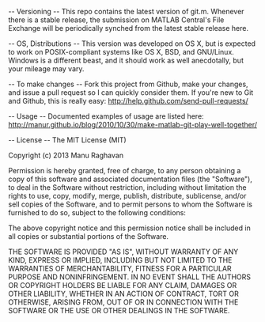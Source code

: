 -- Versioning --
This repo contains the latest version of git.m.
Whenever there is a stable release, the submission on MATLAB Central's File Exchange will be periodically synched from the latest stable release here.

-- OS, Distributions --
This version was developed on OS X, but is expected to work on POSIX-compliant systems like OS X, BSD, and GNU/Linux.
Windows is a different beast, and it should work as well anecdotally, but your mileage may vary.

-- To make changes --
Fork this project from Github, make your changes, and issue a pull request so I can quickly consider them.
If you're new to Git and Github, this is really easy:
http://help.github.com/send-pull-requests/

-- Usage --
Documented examples of usage are listed here:
http://manur.github.io/blog/2010/10/30/make-matlab-git-play-well-together/


-- License --
The MIT License (MIT)

Copyright (c) 2013 Manu Raghavan

Permission is hereby granted, free of charge, to any person obtaining a copy
of this software and associated documentation files (the "Software"), to deal
in the Software without restriction, including without limitation the rights
to use, copy, modify, merge, publish, distribute, sublicense, and/or sell
copies of the Software, and to permit persons to whom the Software is
furnished to do so, subject to the following conditions:

The above copyright notice and this permission notice shall be included in
all copies or substantial portions of the Software.

THE SOFTWARE IS PROVIDED "AS IS", WITHOUT WARRANTY OF ANY KIND, EXPRESS OR
IMPLIED, INCLUDING BUT NOT LIMITED TO THE WARRANTIES OF MERCHANTABILITY,
FITNESS FOR A PARTICULAR PURPOSE AND NONINFRINGEMENT. IN NO EVENT SHALL THE
AUTHORS OR COPYRIGHT HOLDERS BE LIABLE FOR ANY CLAIM, DAMAGES OR OTHER
LIABILITY, WHETHER IN AN ACTION OF CONTRACT, TORT OR OTHERWISE, ARISING FROM,
OUT OF OR IN CONNECTION WITH THE SOFTWARE OR THE USE OR OTHER DEALINGS IN
THE SOFTWARE.

